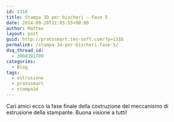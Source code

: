 ```yaml
---
id: 1316
title: Stampa 3D per bischeri – Fase 5
date: 2014-09-28T21:05:55+00:00
author: Matteo
layout: post
guid: http://pratosmart.teo-soft.com/?p=1316
permalink: /stampa-3d-per-bischeri-fase-5/
dsq_thread_id:
  - 3068391709
categories:
  - Blog
tags:
  - estrusione
  - pratosmart
  - stampa3d
---
```

Cari amici ecco la fase finale della costruzione del meccanismo di estrusione della stampante. Buona visione a tutti!